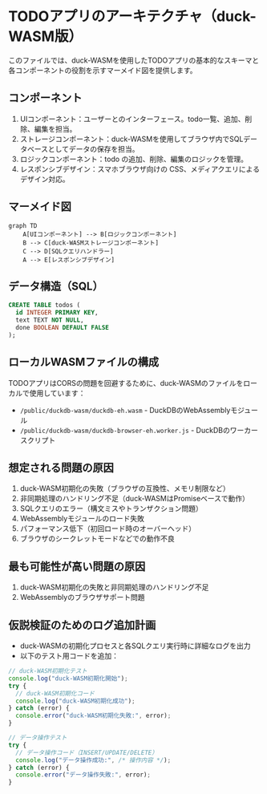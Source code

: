# TODOアプリのアーキテクチャ（duck-WASM版）

このファイルでは、duck-WASMを使用したTODOアプリの基本的なスキーマと各コンポーネントの役割を示すマーメイド図を提供します。

## コンポーネント
1. UIコンポーネント：ユーザーとのインターフェース。todo一覧、追加、削除、編集を担当。
2. ストレージコンポーネント：duck-WASMを使用してブラウザ内でSQLデータベースとしてデータの保存を担当。
3. ロジックコンポーネント：todo の追加、削除、編集のロジックを管理。
4. レスポンシブデザイン：スマホブラウザ向けの CSS、メディアクエリによるデザイン対応。

## マーメイド図

```mermaid
graph TD
    A[UIコンポーネント] --> B[ロジックコンポーネント]
    B --> C[duck-WASMストレージコンポーネント]
    C --> D[SQLクエリハンドラー]
    A --> E[レスポンシブデザイン]
```

## データ構造（SQL）
```sql
CREATE TABLE todos (
  id INTEGER PRIMARY KEY,
  text TEXT NOT NULL,
  done BOOLEAN DEFAULT FALSE
);
```

## ローカルWASMファイルの構成
TODOアプリはCORSの問題を回避するために、duck-WASMのファイルをローカルで使用しています：

- `/public/duckdb-wasm/duckdb-eh.wasm` - DuckDBのWebAssemblyモジュール
- `/public/duckdb-wasm/duckdb-browser-eh.worker.js` - DuckDBのワーカースクリプト

## 想定される問題の原因
1. duck-WASM初期化の失敗（ブラウザの互換性、メモリ制限など）
2. 非同期処理のハンドリング不足（duck-WASMはPromiseベースで動作）
3. SQLクエリのエラー（構文ミスやトランザクション問題）
4. WebAssemblyモジュールのロード失敗
5. パフォーマンス低下（初回ロード時のオーバーヘッド）
6. ブラウザのシークレットモードなどでの動作不良

## 最も可能性が高い問題の原因
1. duck-WASM初期化の失敗と非同期処理のハンドリング不足
2. WebAssemblyのブラウザサポート問題

## 仮説検証のためのログ追加計画
- duck-WASMの初期化プロセスと各SQLクエリ実行時に詳細なログを出力
- 以下のテスト用コードを追加：
```javascript
// duck-WASM初期化テスト
console.log("duck-WASM初期化開始");
try {
  // duck-WASM初期化コード
  console.log("duck-WASM初期化成功");
} catch (error) {
  console.error("duck-WASM初期化失敗:", error);
}

// データ操作テスト
try {
  // データ操作コード（INSERT/UPDATE/DELETE）
  console.log("データ操作成功:", /* 操作内容 */);
} catch (error) {
  console.error("データ操作失敗:", error);
}
``` 